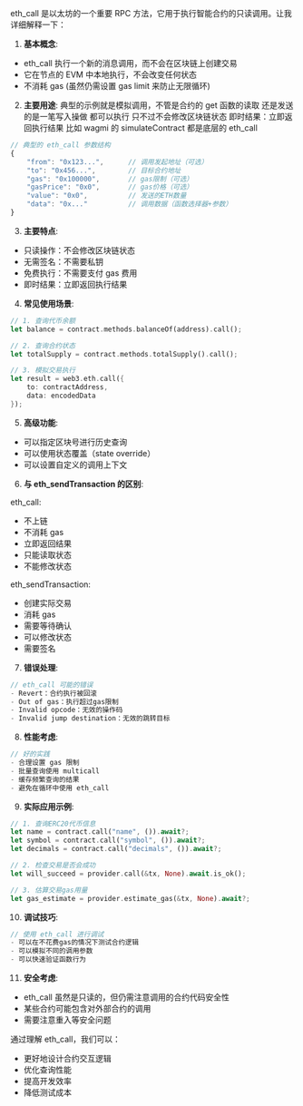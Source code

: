 eth_call 是以太坊的一个重要 RPC 方法，它用于执行智能合约的只读调用。让我详细解释一下：

1. **基本概念**:

- eth_call 执行一个新的消息调用，而不会在区块链上创建交易
- 它在节点的 EVM 中本地执行，不会改变任何状态
- 不消耗 gas (虽然仍需设置 gas limit 来防止无限循环)

2. **主要用途**:
   典型的示例就是模拟调用，不管是合约的 get 函数的读取 还是发送的是一笔写入操做
   都可以执行 只不过不会修改区块链状态
   即时结果：立即返回执行结果
   比如 wagmi 的 simulateContract 都是底层的 eth_call

```javascript
// 典型的 eth_call 参数结构
{
    "from": "0x123...",      // 调用发起地址（可选）
    "to": "0x456...",        // 目标合约地址
    "gas": "0x100000",       // gas限制（可选）
    "gasPrice": "0x0",       // gas价格（可选）
    "value": "0x0",          // 发送的ETH数量
    "data": "0x..."          // 调用数据（函数选择器+参数）
}
```

3. **主要特点**:

- 只读操作：不会修改区块链状态
- 无需签名：不需要私钥
- 免费执行：不需要支付 gas 费用
- 即时结果：立即返回执行结果

4. **常见使用场景**:

```rust
// 1. 查询代币余额
let balance = contract.methods.balanceOf(address).call();

// 2. 查询合约状态
let totalSupply = contract.methods.totalSupply().call();

// 3. 模拟交易执行
let result = web3.eth.call({
    to: contractAddress,
    data: encodedData
});
```

5. **高级功能**:

- 可以指定区块号进行历史查询
- 可以使用状态覆盖（state override）
- 可以设置自定义的调用上下文

6. **与 eth_sendTransaction 的区别**:

eth_call:

- 不上链
- 不消耗 gas
- 立即返回结果
- 只能读取状态
- 不能修改状态

eth_sendTransaction:

- 创建实际交易
- 消耗 gas
- 需要等待确认
- 可以修改状态
- 需要签名

7. **错误处理**:

```rust
// eth_call 可能的错误
- Revert：合约执行被回滚
- Out of gas：执行超过gas限制
- Invalid opcode：无效的操作码
- Invalid jump destination：无效的跳转目标
```

8. **性能考虑**:

```rust
// 好的实践
- 合理设置 gas 限制
- 批量查询使用 multicall
- 缓存频繁查询的结果
- 避免在循环中使用 eth_call
```

9. **实际应用示例**:

```rust
// 1. 查询ERC20代币信息
let name = contract.call("name", ()).await?;
let symbol = contract.call("symbol", ()).await?;
let decimals = contract.call("decimals", ()).await?;

// 2. 检查交易是否会成功
let will_succeed = provider.call(&tx, None).await.is_ok();

// 3. 估算交易gas用量
let gas_estimate = provider.estimate_gas(&tx, None).await?;
```

10. **调试技巧**:

```rust
// 使用 eth_call 进行调试
- 可以在不花费gas的情况下测试合约逻辑
- 可以模拟不同的调用参数
- 可以快速验证函数行为
```

11. **安全考虑**:

- eth_call 虽然是只读的，但仍需注意调用的合约代码安全性
- 某些合约可能包含对外部合约的调用
- 需要注意重入等安全问题

通过理解 eth_call，我们可以：

- 更好地设计合约交互逻辑
- 优化查询性能
- 提高开发效率
- 降低测试成本
